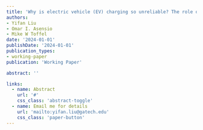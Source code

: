 ```yaml
---
title: 'Why is electric vehicle (EV) charging so unreliable? The role of competition in supplementary services'
authors:
- Yifan Liu
- Omar I. Asensio
- Mike W Toffel
date: '2024-01-01'
publishDate: '2024-01-01'
publication_types:
- working-paper
publication: 'Working Paper'

abstract: ''

links:
  - name: Abstract
    url: '#'
    css_class: 'abstract-toggle'
  - name: Email me for details
    url: 'mailto:yifan.liu@gatech.edu'
    css_class: 'paper-button'
---
```


<style>
.paper-button {
  background-color: white !important;
  color: #81c784 !important;
  border: 1px solid #81c784 !important;
}

.abstract-toggle {
  background-color: white !important;
  color: #81c784 !important;
  border: 1px solid #81c784 !important;
}
</style>

<script>
document.addEventListener('DOMContentLoaded', function() {
  var abstractToggle = document.querySelector('.abstract-toggle');
  var abstract = document.querySelector('.article-style');
  
  if (abstract) {
    abstract.style.display = 'none';
  }
  
  if (abstractToggle) {
    abstractToggle.addEventListener('click', function(e) {
      e.preventDefault();
      if (abstract) {
        abstract.style.display = abstract.style.display === 'none' ? 'block' : 'none';
      }
    });
  }
});
</script> 